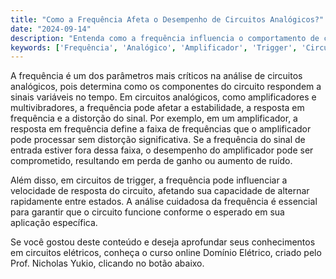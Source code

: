 ```yaml
---
title: "Como a Frequência Afeta o Desempenho de Circuitos Analógicos?"
date: "2024-09-14"
description: "Entenda como a frequência influencia o comportamento de circuitos analógicos e sua importância na engenharia elétrica."
keywords: ['Frequência', 'Analógico', 'Amplificador', 'Trigger', 'Circuito', 'Multivibrador', 'Análise']
---
```


A frequência é um dos parâmetros mais críticos na análise de circuitos analógicos, pois determina como os componentes do circuito respondem a sinais variáveis no tempo. Em circuitos analógicos, como amplificadores e multivibradores, a frequência pode afetar a estabilidade, a resposta em frequência e a distorção do sinal. Por exemplo, em um amplificador, a resposta em frequência define a faixa de frequências que o amplificador pode processar sem distorção significativa. Se a frequência do sinal de entrada estiver fora dessa faixa, o desempenho do amplificador pode ser comprometido, resultando em perda de ganho ou aumento de ruído.

Além disso, em circuitos de trigger, a frequência pode influenciar a velocidade de resposta do circuito, afetando sua capacidade de alternar rapidamente entre estados. A análise cuidadosa da frequência é essencial para garantir que o circuito funcione conforme o esperado em sua aplicação específica.

Se você gostou deste conteúdo e deseja aprofundar seus conhecimentos em circuitos elétricos, conheça o curso online Domínio Elétrico, criado pelo Prof. Nicholas Yukio, clicando no botão abaixo.